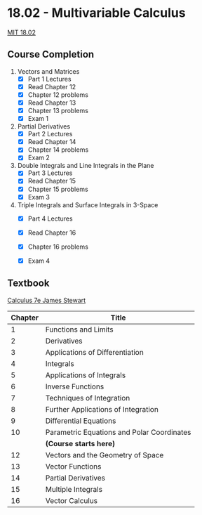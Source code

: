 # 18.02 - Multivariable Calculus

[MIT 18.02](https://ocw.mit.edu/courses/mathematics/18-02-multivariable-calculus-fall-2007/index.htm)

## Course Completion

1. Vectors and Matrices
   - [x] Part 1 Lectures
   - [x] Read Chapter 12
   - [x] Chapter 12 problems
   - [x] Read Chapter 13
   - [x] Chapter 13 problems
   - [x] Exam 1
2. Partial Derivatives
   - [x] Part 2 Lectures
   - [x] Read Chapter 14
   - [x] Chapter 14 problems
   - [x] Exam 2
3. Double Integrals and Line Integrals in the Plane
   - [x] Part 3 Lectures
   - [x] Read Chapter 15
   - [x] Chapter 15 problems
   - [x] Exam 3
4. Triple Integrals and Surface Integrals in 3-Space
   - [x] Part 4 Lectures
   - [x] Read Chapter 16
   - [x] Chapter 16 problems
   - [x] Exam 4


## Textbook

[Calculus 7e James Stewart](https://isbnsearch.org/isbn/9780871503237)

| Chapter | Title                              |
| ------- | ---------------------------------- |
| 1 | Functions and Limits |
| 2 | Derivatives |
| 3 | Applications of Differentiation |
| 4 | Integrals |
| 5 | Applications of Integrals |
| 6 | Inverse Functions |
| 7 | Techniques of Integration |
| 8 | Further Applications of Integration |
| 9 | Differential Equations |
| 10 | Parametric Equations and Polar Coordinates |
|    | **(Course starts here)** |
| 12      | Vectors and the Geometry of Space  |
| 13      | Vector Functions                   |
| 14      | Partial Derivatives                |
| 15      | Multiple Integrals                 |
| 16      | Vector Calculus                    |

